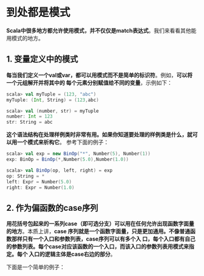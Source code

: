 到处都是模式
===================================================================================
**Scala中很多地方都允许使用模式，并不仅仅是match表达式**。我们来看看其他能用模式的地方。

## 1. 变量定义中的模式
**每当我们定义一个val或var，都可以用模式而不是简单的标识符**。例如，**可以将一个元组解开并将其中的
每个元素分别赋值给不同的变量**，示例如下：
```scala
scala> val myTuple = (123, "abc")
myTuple: (Int, String) = (123,abc)

scala> val (number, str) = myTuple
number: Int = 123
str: String = abc
```
**这个语法结构在处理样例类时非常有用。如果你知道要处理的样例类是什么，就可以用一个模式来析构它**。
参考下面的例子：
```scala
scala> val exp = new BinOp("*", Number(5), Number(1))
exp: BinOp = BinOp(*,Number(5.0),Number(1.0))

scala> val BinOp(op, left, right) = exp
op: String = *
left: Expr = Number(5.0)
right: Expr = Number(1.0)
```

## 2. 作为偏函数的case序列
**用花括号包起来的一系列case（即可选分支）可以用在任何允许出现函数字面量的地方**。本质上讲，**case
序列就是一个函数字面量，只是更加通用。不像普通函数那样只有一个入口和参数列表，case序列可以有多个入
口，每个入口都有自己的参数列表。每个case对应该函数的一个入口，而该入口的参数列表用模式来指定。每个
入口的逻辑主体是case右边的部分**。

下面是一个简单的例子：
```scala

```



